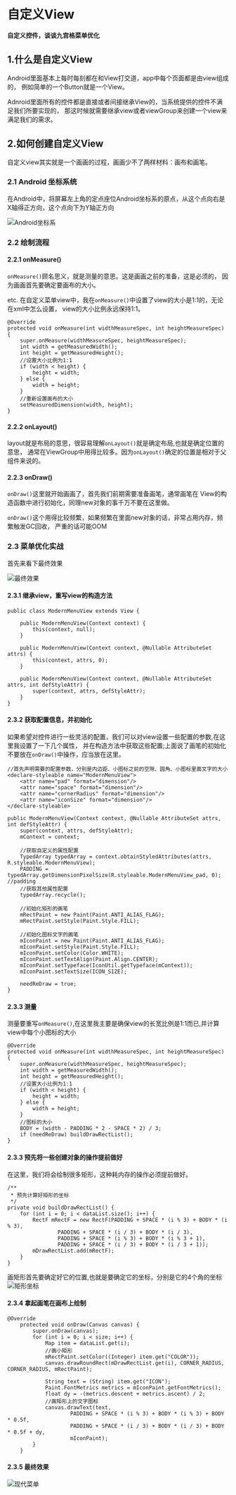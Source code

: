 # 自定义View
**自定义控件，谈谈九宫格菜单优化<br>**

## 1.什么是自定义View
Android里面基本上每时每刻都在和View打交道，app中每个页面都是由view组成的，
例如简单的一个Button就是一个View。

Adnroid里面所有的控件都是直接或者间接继承View的，当系统提供的控件不满足我们所要实现的，
那这时候就需要继承view或者viewGroup来创建一个view来满足我们的需求。

## 2.如何创建自定义View
自定义view其实就是一个画画的过程，画画少不了两样材料：画布和画笔。

### 2.1 Android 坐标系统
在Android中，将屏幕左上角的定点座位Android坐标系的原点，从这个点向右是X轴得正方向，这个点向下为Y轴正方向

![](https://github.com/ConowDevNotes/AndroidDevNotes/blob/master/res/img/zuobiao.png "Android坐标系")

### 2.2 绘制流程

#### 2.2.1 onMeasure()
`onMeasure()`顾名思义，就是测量的意思。这是画画之前的准备，这是必须的，
因为画画首先要确定要画布的大小。

etc.
在自定义菜单view中，我在`onMeasure()`中设置了view的大小是1:1的，无论在xml中怎么设置，
view的大小比例永远保持1:1。

```
@Override
protected void onMeasure(int widthMeasureSpec, int heightMeasureSpec) {
    super.onMeasure(widthMeasureSpec, heightMeasureSpec);
    int width = getMeasuredWidth();
    int height = getMeasuredHeight();
    //设置大小比例为1:1
    if (width < height) {
        height = width;
    } else {
        width = height;
    }
    //重新设置画布的大小
    setMeasuredDimension(width, height);
}
```

#### 2.2.2 onLayout()
layout就是布局的意思，很容易理解`onLayout()`就是确定布局,也就是确定位置的意思，
通常在ViewGroup中用得比较多。因为`onLayout()`确定的位置是相对于父组件来说的。

#### 2.2.3 onDraw()
`onDraw()`这里就开始画画了，首先我们前期需要准备画笔，通常画笔在
View的构造函数中进行初始化，同理new对象的事千万不要在这里做。

`onDraw()`这个用得比较频繁，如果频繁在里面new对象的话，非常占用内存，频繁触发GC回收，
严重的话可能OOM

### 2.3 菜单优化实战
首先来看下最终效果

![](https://github.com/ConowDevNotes/AndroidDevNotes/blob/master/res/img/modernView.png "最终效果")


#### 2.3.1 继承view，重写view的构造方法

```
public class ModernMenuView extends View {

    public ModernMenuView(Context context) {
        this(context, null);
    }

    public ModernMenuView(Context context, @Nullable AttributeSet attrs) {
        this(context, attrs, 0);
    }

    public ModernMenuView(Context context, @Nullable AttributeSet attrs, int defStyleAttr) {
        super(context, attrs, defStyleAttr);
    }
}
```

#### 2.3.2 获取配置信息，并初始化

如果希望对控件进行一些灵活的配置，我们可以对view设置一些配置的参数,在这里我设置了一下几个属性，
并在构造方法中获取这些配置;上面说了画笔的初始化不要放在`onDraw()`中操作，应当放在这里。

```
//首先声明需要的配置参数，分别是内边距、小图标之前的空隙、圆角、小图标里面文字的大小
<declare-styleable name="ModernMenuView">
    <attr name="pad" format="dimension"/>
    <attr name="space" format="dimension"/>
    <attr name="cornerRadius" format="dimension"/>
    <attr name="iconSize" format="dimension"/>
</declare-styleable>
```

```
public ModernMenuView(Context context, @Nullable AttributeSet attrs, int defStyleAttr) {
    super(context, attrs, defStyleAttr);
    mContext = context;

    //获取自定义的属性配置
    TypedArray typedArray = context.obtainStyledAttributes(attrs, R.styleable.ModernMenuView);
    PADDING = typedArray.getDimensionPixelSize(R.styleable.ModernMenuView_pad, 0); //padding
    //获取其他属性配置
    typedArray.recycle();

    //初始化矩形的画笔
    mRectPaint = new Paint(Paint.ANTI_ALIAS_FLAG);
    mRectPaint.setStyle(Paint.Style.FILL);

    //初始化图标文字的画笔
    mIconPaint = new Paint(Paint.ANTI_ALIAS_FLAG);
    mIconPaint.setStyle(Paint.Style.FILL);
    mIconPaint.setColor(Color.WHITE);
    mIconPaint.setTextAlign(Paint.Align.CENTER);
    mIconPaint.setTypeface(IconUtil.getTypeface(mContext));
    mIconPaint.setTextSize(ICON_SIZE);

    needReDraw = true;
}
```

#### 2.3.3 测量
测量要重写`onMeasure()`,在这里我主要是确保view的长宽比例是1:1而已,并计算view中每个小图标的大小

```
@Override
protected void onMeasure(int widthMeasureSpec, int heightMeasureSpec) {
    super.onMeasure(widthMeasureSpec, heightMeasureSpec);
    int width = getMeasuredWidth();
    int height = getMeasuredHeight();
    //设置大小比例为1:1
    if (width < height) {
        height = width;
    } else {
        width = height;
    }
    //图标的大小
    BODY = (width - PADDING * 2 - SPACE * 2) / 3;
    if (needReDraw) buildDrawRectList();
}
```


#### 2.3.3 预先将一些创建对象的操作提前做好
在这里，我们将会绘制很多矩形，这种耗内存的操作必须提前做好。

```
/**
 * 预先计算好矩形的坐标
 */
private void buildDrawRectList() {
    for (int i = 0; i < dataList.size(); i++) {
        RectF mRectF = new RectF(PADDING + SPACE * (i % 3) + BODY * (i % 3),
                PADDING + SPACE * (i / 3) + BODY * (i / 3),
                PADDING + SPACE * (i % 3) + BODY * (i % 3 + 1),
                PADDING + SPACE * (i / 3) + BODY * (i / 3 + 1));
        mDrawRectList.add(mRectF);
    }
}
```

画矩形首先要确定好它的位置,也就是要确定它的坐标，分别是它的4个角的坐标
![](https://github.com/ConowDevNotes/AndroidDevNotes/blob/master/res/img/rectXy.png "矩形坐标")

#### 2.3.4 拿起画笔在画布上绘制

```
@Override
    protected void onDraw(Canvas canvas) {
        super.onDraw(canvas);
        for (int i = 0; i < size; i++) {
            Map item = dataList.get(i);
            //画小矩形
            mRectPaint.setColor((Integer) item.get("COLOR"));
            canvas.drawRoundRect(mDrawRectList.get(i), CORNER_RADIUS, CORNER_RADIUS, mRectPaint);

            String text = (String) item.get("ICON");
            Paint.FontMetrics metrics = mIconPaint.getFontMetrics();
            float dy = -(metrics.descent + metrics.ascent) / 2;
            //画矩形上的文字图标
            canvas.drawText(text,
                    PADDING + SPACE * (i % 3) + BODY * (i % 3) + BODY * 0.5f,
                    PADDING + SPACE * (i / 3) + BODY * (i / 3) + BODY * 0.5f + dy,
                    mIconPaint);
        }
    }
```

#### 2.3.5 最终效果
![](https://github.com/ConowDevNotes/AndroidDevNotes/blob/master/res/img/finalView.png "现代菜单")



